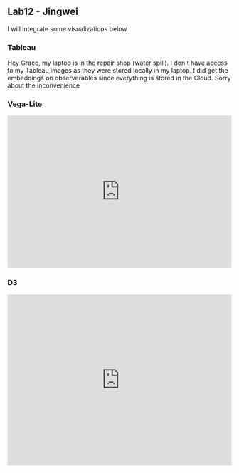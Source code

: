 ## Lab12 - Jingwei

I will integrate some visualizations below

### Tableau

Hey Grace, my laptop is in the repair shop (water spill). I don't have access to my Tableau images as they were stored locally in my laptop. I did get the embeddings on observerables since everything is stored in the Cloud. Sorry about the inconvenience

### Vega-Lite
<iframe width="100%" height="342" frameborder="0"
  src="https://observablehq.com/embed/@jingweizhang1995/vega-lite-assignment?cells=ex3"></iframe> 
 
### D3
<iframe width="100%" height="384" frameborder="0"
  src="https://observablehq.com/embed/@info247-spring21/lab-11-d3-tutorial-2-creating-an-arc-diagram-with-animated-tr/6?cells=animatedNodes2"></iframe>
